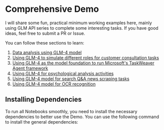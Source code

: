 # Comprehensive Demo

I will share some fun, practical minimum working examples here, mainly using GLM API series to complete some interesting
tasks. If you have good ideas, feel free to submit a PR or Issue.

You can follow these sections to learn:

1. [Data analysis using GLM-4 model](glm_csv_data_analysis.ipynb)
2. [Using GLM-4 to simulate different roles for customer consultation tasks](agent/glm_multi_role_division.ipynb)
3. [Using GLM-4 as the model foundation to run Microsoft's TaskWeaver Agent framework](agent/glm_taskweaver.ipynb)
4. [Using GLM-4 for psychological analysis activities](interpretationo_dreams%2FREADME.md)
5. [Using GLM-4 model for search Q&A news scraping tasks](glm_qa_search_api.ipynb)
6. [Using GLM-4 model for OCR recognition](ppocr_glm.ipynb)

## Installing Dependencies

To run all Notebooks smoothly, you need to install the necessary dependencies to better use the Demo. You can use the
following command to install the general dependencies:

```bash